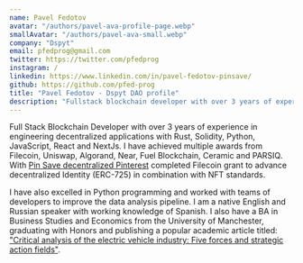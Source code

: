 ```yaml
---
name: Pavel Fedotov
avatar: "/authors/pavel-ava-profile-page.webp"
smallAvatar: "/authors/pavel-ava-small.webp"
company: "Dspyt"
email: pfedprog@gmail.com
twitter: https://twitter.com/pfedprog
instagram: /
linkedin: https://www.linkedin.com/in/pavel-fedotov-pinsave/
github: https://github.com/pfed-prog
title: "Pavel Fedotov - Dspyt DAO profile"
description: "Fullstack blockchain developer with over 3 years of experience in Rust, Solidity, Python, JavaScript, React and NextJs."
---
```


Full Stack Blockchain Developer with over 3 years of experience in engineering decentralized applications with Rust, Solidity, Python, JavaScript, React and NextJs. I have achieved multiple awards from Filecoin, Uniswap, Algorand, Near, Fuel Blockchain, Ceramic and PARSIQ. With [Pin Save decentralized Pinterest](https://pinsave.app) completed Filecoin grant to advance decentralized Identity (ERC-725) in combination with NFT standards.

I have also excelled in Python programming and worked with teams of developers to improve the data analysis pipeline. I am a native English and Russian speaker with working knowledge of Spanish. I also have a BA in Business Studies and Economics from the University of Manchester, graduating with Honors and publishing a popular academic article titled: ["Critical analysis of the electric vehicle industry: Five forces and strategic action fields"](https://doi.org/10.31273/eirj.v10i1.362).
